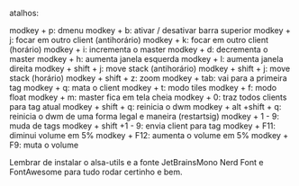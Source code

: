 atalhos:

modkey + p: dmenu
modkey + b: ativar / desativar barra superior
modkey + j: focar em outro client (antihorário)
modkey + k: focar em outro client (horário)
modkey + i: incrementa o master 
modkey + d: decrementa o master 
modkey + h: aumenta janela esquerda
modkey + l: aumenta janela direita
modkey + shift + j: move stack (antihorário)
modkey + shift + j: move stack (horário)
modkey + shift + z: zoom
modkey + tab: vai para a primeira tag
modkey + q: mata o client
modkey + t: modo tiles
modkey + f: modo float 
modkey + m: master fica em tela cheia
modkey + 0: traz todos clients para tag atual
modkey + shift + q: reinicia o dwm
modkey + alt +shift + q: reinicia o dwm de uma forma legal e maneira (restartsig)
modkey + 1 - 9: muda de tags
modkey + shift +1 - 9: envia client para tag
modkey + F11: diminui volume em 5%
modkey + F12: aumenta o volume em 5%
modkey + F9: muta o volume

Lembrar de instalar o alsa-utils e a fonte JetBrainsMono Nerd Font e FontAwesome para tudo rodar certinho e bem.
